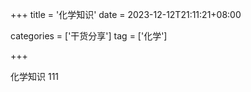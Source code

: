+++
title = '化学知识'
date = 2023-12-12T21:11:21+08:00


categories = ['干货分享']
tag = ['化学']

+++


化学知识 111